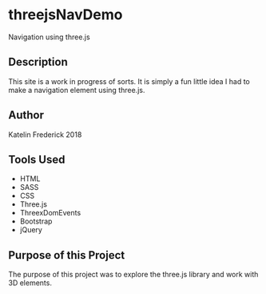 # threejsNavDemo
Navigation using three.js

## Description

This site is a work in progress of sorts.  It is simply a fun little idea I had to make a navigation element using three.js.

## Author

Katelin Frederick 2018 

## Tools Used
* HTML
* SASS
* CSS
* Three.js
* ThreexDomEvents
* Bootstrap
* jQuery


## Purpose of this Project
The purpose of this project was to explore the three.js library and work with 3D elements.
